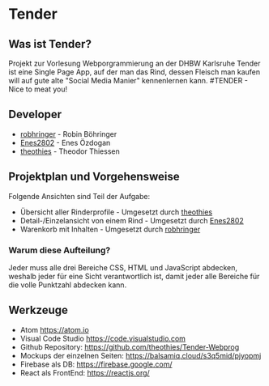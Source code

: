 # Tender
## Was ist Tender?
Projekt zur Vorlesung Webporgrammierung an der DHBW Karlsruhe
Tender ist eine Single Page App, auf der man das Rind, dessen Fleisch man kaufen
will auf gute alte "Social Media Manier" kennenlernen kann.
#TENDER - Nice to meat you!

## Developer
* [robhringer](https://github.com/robhringer) - Robin Böhringer
* [Enes2802](https://github.com/Enes2802) - Enes Özdogan
* [theothies](https://github.com/theothies) - Theodor Thiessen

## Projektplan und Vorgehensweise
Folgende Ansichten sind Teil der Aufgabe:  
* Übersicht aller Rinderprofile         - Umgesetzt durch [theothies](https://github.com/theothies)
* Detail-/Einzelansicht von einem Rind  - Umgesetzt durch [Enes2802](https://github.com/Enes2802)
* Warenkorb mit Inhalten                - Umgesetzt durch [robhringer](https://github.com/robhringer)

### Warum diese Aufteilung?
Jeder muss alle drei Bereiche CSS, HTML und JavaScript abdecken, weshalb jeder für eine Sicht verantwortlich ist, damit jeder alle Bereiche für die volle Punktzahl abdecken kann.

## Werkzeuge
* Atom https://atom.io  
* Visual Code Studio https://code.visualstudio.com  
* Github Repository: https://github.com/theothies/Tender-Webprog  
* Mockups der einzelnen Seiten: https://balsamiq.cloud/s3q5mid/pjyopmj  
* Firebase als DB: https://firebase.google.com/  
* React als FrontEnd: https://reactjs.org/  

